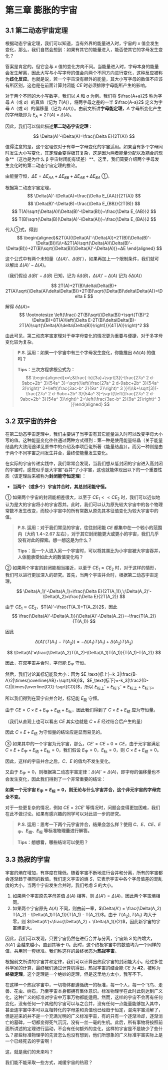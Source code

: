 # 第三章 膨胀的宇宙
## 3.1 第二动态宇宙定理
根据动态宇宙定理，我们可以知道，当有外界的能量进入时，宇宙的 $x$ 值会发生变化，那么，我们自然会想到：如果有其它的能量进入，能否使其它的字母发生变化？

答案是肯定的。但它会与 $x$ 值的变化方向不同。当能量进入时，字母本身的能量会发生解离，因此大写与小写字母的值会向两个不同方向进行变化，这种反应被称为**歧化反应**。也就是说，若一个宇宙没有额外的能量，其大小写字母的数值不应该有所区别，这也是在前面计算封闭能 $CE$ 时必须排除字母能所产生的影响。

对于两个不同的大小写数字，我们以 $A$ 和 $a$ 为例。我们将 $\frac{A+a}2$ 称为字母 $A$（或 $a$）的真值（记为 $T(A)$），将两字母之差的一半 $\frac{A-a}2$ 定义为字母 $A$（或 $a$）的偏移量（记为 $\Delta(A)$）。由前文所讲**字母能定理**，$A$ 字母所变化产生的字母能即为 $E_A=2T(A)\times\Delta(A)$。

因此，我们可以借此描述**第二动态宇宙定理**：

$$
\Delta(A)'-\Delta(A)=\frac{\Delta E}{2T(A)}
$$

值得注意的是，这个定理仅对于有单一字母变化的宇宙适用。如果当有多个字母同时发生大小写变化，其定理会变得极其复杂，这是因为两者能量分配以及耦合的现象**（这也是为什么 β 宇宙封闭能有误差）**。这里，我们简要介绍两个字母发生变化时的第二动态宇宙定理的推论。

由能量守恒，$\Delta E=\Delta E_{AA}+\Delta E_{BB}+\Delta E_{AB}+\Delta E_{BA}$ ①。

根据第二动态宇宙定理，
$$
\Delta(A)'-\Delta(A)=\frac{\Delta E_{AA}}{2T(A)}
$$
$$
\Delta(B)'-\Delta(B)=\frac{\Delta E_{BB}}{2T(B)}
$$
$$
T(A)\sqrt{\Delta(A)(\Delta(B)'-\Delta(B))}=\frac{\Delta E_{AB}}2
$$
$$
T(B)\sqrt{\Delta(B)(\Delta(A)'-\Delta(A))}=\frac{\Delta E_{BA}}2
$$

代入①式，得到
$$
\begin{aligned}&2T(A)(\Delta(A)'-\Delta(A))+2T(B)(\Delta(B)'-\Delta(B))\\\\+&2T(A)\sqrt{\Delta(A)(\Delta(B)'-\Delta(B))}+2T(B)\sqrt{\Delta(B)(\Delta(A)'-\Delta(A))}=ΔE
\end{aligned}
$$

这个公式中有两个未知量（$\Delta(A)'$、$\Delta(B)'$），如果再加上一个限制条件，我们就可以解出 $\Delta(A)'-\Delta(A)$。

（我们假设 $\Delta(B)'-\Delta(B)$ 已知，记为 $\delta\Delta(B)$，$\Delta(A)'-\Delta(A)$ 记为 $\delta\Delta(A)$）

$$
2T(A)+2T(B)\delta\Delta(B)+ 2T(A)\sqrt{\Delta(A)\delta\Delta(B)}+2T(B)\sqrt{\Delta(B)\delta\Delta(A)}=\Delta E
$$

解得 $\delta\Delta(A)=$
$$
\footnotesize \left(\frac{-2T(B)\sqrt{\Delta(B)}+\sqrt{T(B)^2 \Delta(B)+8T(A)\left(\Delta E-2T(B)\delta\Delta(B)- 2T(A)\sqrt{\Delta(A)\delta\Delta(B)}\right)}}{4T(A)}\right)^2
$$

由此可见，第二动态宇宙定理对于单字母变化的情况更为重要与便捷，对于多字母变化较为复杂。

> **P.S. 运用：如果一个宇宙中有三个字母发生变化，你能推出 $\delta\Delta(A)$ 的值吗？**
>
> **Tips：三次方程求根公式为：**
> $$
> \begin{aligned}x=\;&\frac{-b}{3a}+\sqrt[3]{-\frac{27a^ 2 d-9abc+2b^ 3}{54a^ 3}+\sqrt{\left(\frac{27a^ 2 d-9abc+2b^ 3}{54a^ 3}\right)^ 2+\left(\frac{3ac-b^ 2}{9a^ 2}\right)^ 3 }}\\\\&+\sqrt[3]{-\frac{27a^ 2 d-9abc+2b^ 3}{54a^ 3}-\sqrt{\left(\frac{27a^ 2 d-9abc+2b^ 3}{54a^ 3}\right)^ 2+\left(\frac{3ac-b^ 2}{9a^ 2}\right)^ 3 }}\end{aligned}
> $$

## 3.2 双宇宙的并合
在第二动态宇宙定理中，我们主要讲了当宇宙有其它能量进入时可以改变字母大小写的值。这种能量变化往往通过两种方式得到：第一种是使用能量结晶（关于能量结晶的大致用途详见原书中的介绍及李项巨佬所著《能量结晶》）。而另一种则是由于两个不同宇宙之间发生并合，最终使能量发生变化。

在实际的宇宙传递实践中，我们常常会发现，当我们想从低封闭的宇宙进入高封闭的宇宙时，感觉似乎是大宇宙“吞并”了小宇宙，这也就能体现出以下的一个重要性质（该定理后来被称为**封闭能守恒定理**）：

+ **当两个（或多个）宇宙并合时，其总封闭能守恒。**

① 如果两个宇宙的封闭能相差很大，以至于 $CE_1<<CE_2$ 时，我们可以近似地认为是大的宇宙将小的宇宙吞并。此时，我们可以认为原先较大宇宙中的各个物理常数不发生改变，而较小宇宙中的所有常数从原先其本征值变化为较大宇宙中的值。

> **P.S. 运用：对于我们常见的宇宙，往往封闭能 $CE$ 都集中在一个较小的范围内（大约 1.4~2.67 左右），对于其它封闭能更大或更小的宇宙，我们几乎没有对此的探索。想一想这是为什么？**
>
> **Tips：当一个人进入另一个宇宙时，可以将其类比为小宇宙被大宇宙吞并，人体能承受如此大的数值变化吗？**

② 如果两个宇宙的封闭能相当接近，以至于 $CE_1\approx CE_2$ 时，对于这样的情形，我们可以进行更加深入的研究。首先，当两个宇宙并合时，根据第二动态宇宙定理，

$$
\Delta(A_1)'-\Delta(A_1)=\frac{\Delta E}{2T(A_1)},\;\Delta(A_2)'-\Delta(A_2)=\frac{\Delta E}{2T(A_2)}
$$

由于 $CE_1\approx CE_2$，$T(A)'=\frac{T(A_1)+T(A_2)}2$，因此
$$
\frac{\Delta(A)'-\Delta(A_1)}{\Delta(A)'-\Delta(A_2)}=-\frac{T(A_2)}{T(A_1)}
$$

因此

$$
\Delta(A)'(T(A_1)-T(A_2))=-\Delta(A_1)T(A_1)+\Delta(A_2)T(A_2)
$$

$$
\Delta(A)'=\frac{\Delta(A_2)T(A_2)-\Delta(A_1)T(A_1)}{T(A_1)-T(A_2)}
$$

因此，在双宇宙并合时，字母能 $E_\text{字}$ 守恒。

然后，我们讨论其标记能及大小：因为 $E_\text{标上}=k_3|\frac{B-A}2|\times(\overline{AB}+\sqrt{AB})$，$E_\text{标下}=-k_3|\frac2{D-C}|\times(\overline{CD}-\sqrt{CD})$，所以 $E_\text{标上}'+E_\text{标下}'=E_\text{标上}+E_\text{标下}$。

所以我们得到在双宇宙并合时，标记能 $E_\text{能}$ 守恒。

由于 $CE=C\times E+E_\text{字}+E_\text{结}+E_\text{标}$，因此我们得到了 $C\times E+E_\text{结}$ 应为守恒量。

（我们从直观上也可以看出 $CE$ 其实也就是 $C\times E$ 经过结合后产生的量）

因此 $C\times E+E_\text{结}$ 为守恒量的结论应是显而易见的。

③ 如果其中的一个宇宙为元宇宙，那么，$CE'=CE+0=CE$，由于元宇宙满足 $C\times E+E_\text{字}+E_\text{结}+E_\text{标}=0$，我们假设 $E_\text{字}=0$，$E_\text{标}=0$，则 $C\times E+E_\text{结}=0$。

因此，这样的宇宙并合之后，$C$、$E$ 的值均不发生变化。

又由于 $E_\text{字}=0$，则根据第二动态宇宙定律：$\Delta(A)'=\Delta(A)$，即字母的偏移量也不会发生变化，因此我们得到了一个非常重要的结论：

**如果一个元宇宙 $E_\text{字}=E_\text{标}=0$，则无论与什么宇宙并合，这个非元宇宙的字母完全不变。**

对于一些更复杂的情况，例如 $CE=2CE'$ 等情况时，问题会变得更加困难，我们在此不做讨论。如果有感兴趣的同学可以对此进一步的研究。

> **P.S. 运用：思考一下两个元宇宙并合，结果会怎么样？使用 $C$、$E$、$CE$、$E_\text{字}$、$E_\text{结}$、$E_\text{标}$ 等标准物理量进行解答。**
>
> **Tips：想想看，哪些结论可以使用？**

## 3.3 热寂的宇宙

宇宙的熵在增加，有序度在降低。随着宇宙不断地进行合并和分离，所有的宇宙都会逐渐趋于相同的数值。我们定义宇宙的熵 $S$，它表示宇宙中各个字母值差的混乱度的大小，当两个宇宙发生合并时，我们考虑 $S$ 的大小。

1. 如果两个宇宙原先字母差值 $\Delta(A)$ 相等，则 $\Delta(A') = \Delta(A)$，因此两个宇宙熵相同。
2. 如果两个宇宙原先 $\Delta(A)$ 不同，则由前一章，$\Delta(A') = \frac{\Delta(A_2) T(A_2) - \Delta(A_1)T(A_1)}{T(A_1) - T(A_2)}$。由于 $T(A_2), T(A_1)$ 均大于零，则 $\Delta(A')<\frac{\Delta(A_2) + \Delta(A_1)}{2}$，因此新宇宙的宇宙熵更大。

因此，我们可以发现，只要宇宙仍然在进行合并与分离，宇宙熵 $S$ 始终增大，$\Delta(A')$ 会越来越小，直到其等于 0。此时，这个终极宇宙中的数值均为一个同样的值，共用同一套标准。我们称这样的最终状态为**热寂宇宙**。

根据前文所讲的宇宙并和定律，我们可以计算出热寂宇宙的封闭能大小。经过多位科学家的计算，最终我们通过计算机得出，热寂宇宙的结合能 $CE$ 为 **42**，被称为**终极定理**。这个定理是一个绝妙的定理，但是这里地方太小，我写不下。

在这样一个热寂宇宙中，一切物体都遵循统一的标准，每一个人，每一个飞鸟、走兽、花虫、树石，乃至宇宙本身都拥有集体意识。标准物理学在此时此刻达到广义化，这种广义的标准对宇宙中万事万物都能适用。然而，这样的宇宙不会再有任何变化，没有任何一个其他的宇宙可以与之合并，没有任何一点能量能够加入其中，甚至连宇宙中本可以互相转化的字母差和真值也已经趋于恒定，混沌宇宙消解了，但是迎来的并不是一个充满光明的广义标准宇宙，有的只有一个逐渐冷却，逐渐消亡的墓碑，一切都变得死气沉沉，没有一丝一毫的生机。此后，所有事物将按照前面所讲述的定理进行运动，不会有任何额外的变化，这样的宇宙是不是缺少了些什么？那些标准物理学的先贤怎么也没有想到，他们所想象的广义标准宇宙实际上是一个已经死去的宇宙啊！

这，就是我们的未来吗？

我们能不能采取一些方式，减缓宇宙的热寂？
